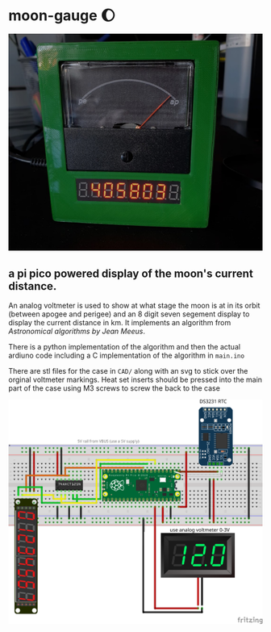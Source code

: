 # moon-gauge 🌔

![the device](/media/case-front.jpg)

## a pi pico powered display of the moon's current distance.

An analog voltmeter is used to show at what stage the moon is at in its orbit (between apogee and perigee) and an 8 digit seven segement display to display the current distance in km.
It implements an algorithm from *Astronomical algorithms by Jean Meeus*.

There is a python implementation of the algorithm and then the actual ardiuno code including a C implementation of the algorithm in `main.ino`

There are stl files for the case in `CAD/` along with an svg to stick over the orginal voltmeter markings. Heat set inserts should be pressed into the main part of the case using M3 screws to screw the back to the case

![schematic](/media/wiring_bb.png)
